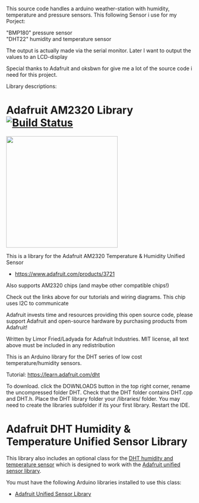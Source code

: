This source code handles a arduino weather-station with humidity, temperature and pressure sensors. 
This following Sensor i use for my Porject:

"BMP180" pressure sensor  
"DHT22" humidity and temperature sensor 

The output is actually made via the serial monitor. 
Later I want to output the values to an LCD-display

Special thanks to Adafruit and oksbwn for give me a lot of the source code i need for this project. 






Library descriptions: 

# Adafruit AM2320 Library [![Build Status](https://travis-ci.org/adafruit/Adafruit_AM2320.svg?branch=master)](https://travis-ci.org/adafruit/Adafruit_AM2320)

<img src="https://cdn-shop.adafruit.com/970x728/1947-05.jpg" height="300"/>

This is a library for the Adafruit AM2320 Temperature & Humidity Unified Sensor
  * https://www.adafruit.com/products/3721

Also supports AM2320 chips (and maybe other compatible chips!)
 
Check out the links above for our tutorials and wiring diagrams. This chip uses I2C to communicate

Adafruit invests time and resources providing this open source code, please support Adafruit and open-source hardware by purchasing products from Adafruit!

Written by Limor Fried/Ladyada for Adafruit Industries.
MIT license, all text above must be included in any redistribution



This is an Arduino library for the DHT series of low cost temperature/humidity sensors.

Tutorial: https://learn.adafruit.com/dht

To download. click the DOWNLOADS button in the top right corner, rename the uncompressed folder DHT. Check that the DHT folder contains DHT.cpp and DHT.h. Place the DHT library folder your <arduinosketchfolder>/libraries/ folder. You may need to create the libraries subfolder if its your first library. Restart the IDE.

# Adafruit DHT Humidity & Temperature Unified Sensor Library

This library also includes an optional class for the
[DHT humidity and temperature sensor](https://learn.adafruit.com/dht/overview)
which is designed to work with the [Adafruit unified sensor library](https://learn.adafruit.com/using-the-adafruit-unified-sensor-driver/introduction).

You must have the following Arduino libraries installed to use this class:

- [Adafruit Unified Sensor Library](https://github.com/adafruit/Adafruit_Sensor)
